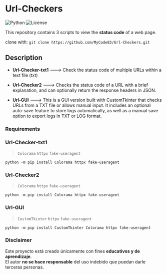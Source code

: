 # Url-Checkers
![Python](https://img.shields.io/badge/Python-3.x-blue)
![License](https://img.shields.io/badge/License-MIT-green)

This repository contains 3 scripts to view the **status code** of a web page.

clone with:
`git clone https://github.com/MyCode83/Url-Checkers.git`

## Description
- **Url-Checker-txt1** ---> Check the status code of multiple URLs within a text file (txt)

- **Url-Checker2** --->  Checks the status code of a URL with a brief explanation, and can optionally return the response headers in JSON.

- **Url-GUI**  --->  This is a GUI version built with CustomTkinter that checks URLs from a TXT file or allows manual input. It includes an optional auto-save feature to store logs automatically, as well as a manual save    
                     option to export logs in TXT or LOG format.
### Requirements
### Url-Checker-txt1
> `Colorama`
> `httpx`
> `fake-useragent`


`python -m pip install Colorama httpx fake-useragent`
### Url-Checker2
> `Colorama`
> `httpx`
> `fake-useragent`


`python -m pip install Colorama httpx fake-useragent`
### Url-GUI
> `CustomTkinter`
> `httpx`
> `fake-useragent`


`python -m pip install CustomTkinter Colorama httpx fake-useragent`

### Disclaimer
Este proyecto está creado únicamente con fines **educativos y de aprendizaje**.  
El autor **no se hace responsable** del uso indebido que puedan darle terceras personas.
